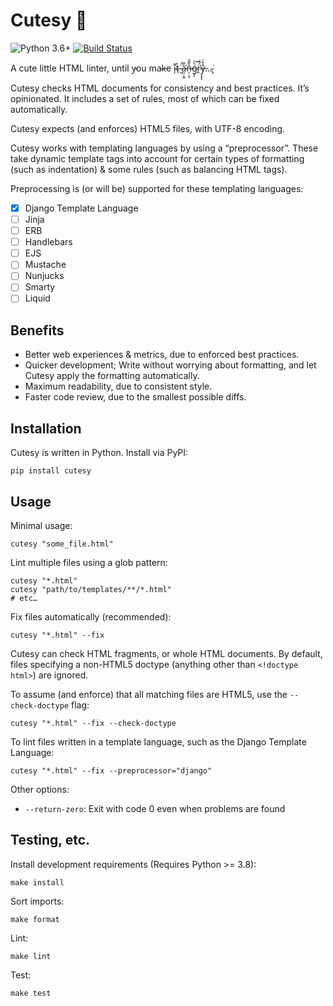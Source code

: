 # Cutesy 🥰

![Python 3.6+](https://img.shields.io/badge/python-3.6%2B-blue) [![Build Status](https://travis-ci.com/chasefinch/cutesy.svg?branch=main)](https://travis-ci.com/chasefinch/cutesy)

A cute little HTML linter, until y̵ou ma̴k̵e i̴͌ͅt̴̖̀ ̶̰̈́a̵̤̤͕̰͐̅͘͘n̶̦̣͙̑̌̆̄ǵ̷̗̗̀͝r̷̭̈́͂͘ẙ̶͔̟̞̊̈…̴̢͘

Cutesy checks HTML documents for consistency and best practices. It’s opinionated. It includes a set of rules, most of which can be fixed automatically.

Cutesy expects (and enforces) HTML5 files, with UTF-8 encoding.

Cutesy works with templating languages by using a “preprocessor”. These take dynamic template tags into account for certain types of formatting (such as indentation) & some rules (such as balancing HTML tags).

Preprocessing is (or will be) supported for these templating languages:

- [x] Django Template Language
- [ ] Jinja
- [ ] ERB
- [ ] Handlebars
- [ ] EJS
- [ ] Mustache
- [ ] Nunjucks
- [ ] Smarty
- [ ] Liquid

## Benefits

- Better web experiences & metrics, due to enforced best practices.
- Quicker development; Write without worrying about formatting, and let Cutesy apply the formatting automatically.
- Maximum readability, due to consistent style.
- Faster code review, due to the smallest possible diffs.

## Installation

Cutesy is written in Python. Install via PyPI:

    pip install cutesy

## Usage

Minimal usage:

    cutesy "some_file.html"


Lint multiple files using a glob pattern:

    cutesy "*.html"
    cutesy "path/to/templates/**/*.html"
    # etc…


Fix files automatically (recommended):

    cutesy "*.html" --fix


Cutesy can check HTML fragments, or whole HTML documents. By default, files specifying a non-HTML5 doctype (anything other than `<!doctype html>`) are ignored.

To assume (and enforce) that all matching files are HTML5, use the `--check-doctype` flag:

    cutesy "*.html" --fix --check-doctype


To lint files written in a template language, such as the Django Template Language:

    cutesy "*.html" --fix --preprocessor="django"


Other options:

- `--return-zero`: Exit with code 0 even when problems are found

## Testing, etc.

Install development requirements (Requires Python >= 3.8):

    make install

Sort imports:

    make format

Lint:

    make lint

Test:

    make test
